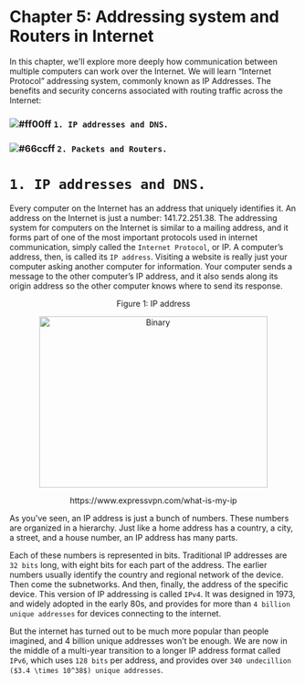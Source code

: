 # Chapter 5: Addressing system and Routers in Internet

In this chapter, we'll explore more deeply how communication between multiple computers can work over the Internet. We will
learn “Internet Protocol” addressing system, commonly known as IP Addresses. The benefits and security concerns associated
with routing traffic across the Internet:

### ![#ff00ff](https://placehold.it/15/ff00ff/000000?text=+) `1. IP addresses and DNS.`
### ![#66ccff](https://placehold.it/15/66ccff/000000?text=+) `2. Packets and Routers.`

# `1. IP addresses and DNS.`

Every computer on the Internet has an address that uniquely identifies it. An address on the Internet is just a number:
141.72.251.38. The addressing system for computers on the Internet is similar to a mailing address, and it forms part of one
of the most important protocols used in internet communication, simply called the `Internet Protocol`, or IP. A computer’s
address, then, is called its `IP address`. Visiting a website is really just your computer asking another computer for
information. Your computer sends a message to the other computer’s IP address, and it also sends along its origin address so
the other computer knows where to send its response. 

<p align="center">
   Figure 1: IP address
</p>

<p align="center">
  <img height="300" width="400" src="https://github.com/XinYangSAU/CSCI1101-Intro-to-Computing/blob/master/Images/ip.png" alt="Binary"/>
</p>

<p align="center">
   https://www.expressvpn.com/what-is-my-ip
</p>

As you've seen, an IP address is just a bunch of numbers. These numbers are organized in a hierarchy. Just like a home
address has a country, a city, a street, and a house number, an IP address has many parts.

Each of these numbers is represented in bits. Traditional IP addresses are `32 bits` long, with eight bits for each part of
the address. The earlier numbers usually identify the country and regional network of the device. Then come the subnetworks.
And then, finally, the address of the specific device. This version of IP addressing is called `IPv4`. It was designed in
1973, and widely adopted in the early 80s, and provides for more than `4 billion unique addresses` for devices connecting to
the internet.

But the internet has turned out to be much more popular than people imagined, and 4 billion unique addresses won’t be
enough. We are now in the middle of a multi-year transition to a longer IP address format called `IPv6`, which uses `128 bits`
per address, and provides over `340 undecillion ($3.4 \times 10^38$) unique addresses`.







